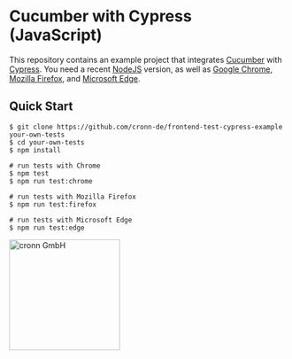 # Cucumber with Cypress (JavaScript)

This repository contains an example project that integrates [Cucumber](https://cucumber.io/) with [Cypress](https://cypress.io/). You need a recent [NodeJS](https://nodejs.org/) version, as well as [Google Chrome](https://www.google.com/chrome/), [Mozilla Firefox](https://www.mozilla.org/firefox/), and [Microsoft Edge](https://www.microsoft.com/edge).

## Quick Start

```shell
$ git clone https://github.com/cronn-de/frontend-test-cypress-example your-own-tests
$ cd your-own-tests
$ npm install

# run tests with Chrome
$ npm test
$ npm run test:chrome

# run tests with Mozilla Firefox
$ npm run test:firefox

# run tests with Microsoft Edge
$ npm run test:edge
```

[<img src="https://www.cronn.de/img/logo_name_rgb_1200x630.png" alt="cronn GmbH" width="200"/>](https://www.cronn.de/)
